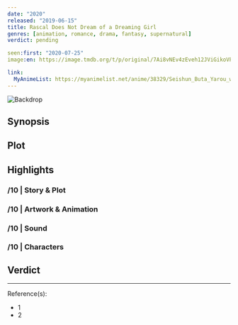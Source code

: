 ```yaml
---
date: "2020"
released: "2019-06-15"
title: Rascal Does Not Dream of a Dreaming Girl
genres: [animation, romance, drama, fantasy, supernatural]
verdict: pending

seen:first: "2020-07-25"
image:en: https://image.tmdb.org/t/p/original/7Ai8vNEv4zEveh12JViGikoVPVV.jpg

link:
  MyAnimeList: https://myanimelist.net/anime/38329/Seishun_Buta_Yarou_wa_Yumemiru_Shoujo_no_Yume_wo_Minai
---
```


![Backdrop]()

## Synopsis

## Plot

## Highlights

### /10 | Story & Plot

### /10 | Artwork & Animation

### /10 | Sound

### /10 | Characters

## Verdict

<!-- SPOILERS -->

<!-- CLOSING -->

---
Reference(s):

- 1
- 2
